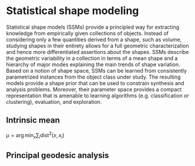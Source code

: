 # Statistical shape modeling

Statistical shape models (SSMs) provide a principled way for extracting knowledge from empirically given collections of objects.
Instead of considering only a few quantities derived from a shape, such as volume, studying shapes in their entirety allows for a full geometric characterization and hence more differentiated assertions about the shapes.
SSMs describe the geometric variability in a collection in terms of a mean shape and a hierarchy of major modes explaining the main trends of shape variation.
Based on a notion of shape space, SSMs can be learned from consistently parametrized instances from the object class under study.
The resulting models provide a shape prior that can be used to constrain synthesis and analysis problems.
Moreover, their parameter space provides a compact representation that is amenable to learning algorithms (e.g. classification or clustering), evaluation, and exploration.

## Intrinsic mean

$\mu = \arg\min_x \sum_i \text{dist}^2(x,x_i)$

## Principal geodesic analysis
